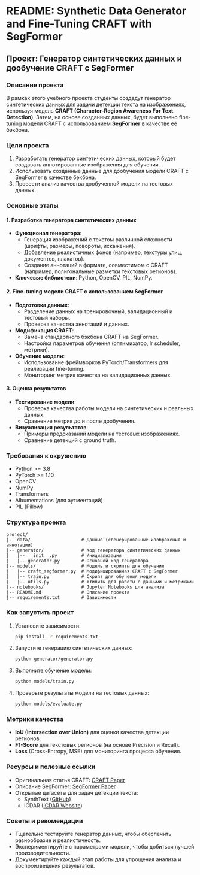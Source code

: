 # README: Synthetic Data Generator and Fine-Tuning CRAFT with SegFormer

## Проект: Генератор синтетических данных и дообучение CRAFT с SegFormer

### Описание проекта
В рамках этого учебного проекта студенты создадут генератор синтетических данных для задачи детекции текста на изображениях, используя модель **CRAFT (Character-Region Awareness For Text Detection)**. Затем, на основе созданных данных, будет выполнено fine-tuning модели CRAFT с использованием **SegFormer** в качестве её бэкбона.

### Цели проекта
1. Разработать генератор синтетических данных, который будет создавать аннотированные изображения для обучения.
2. Использовать созданные данные для дообучения модели CRAFT с SegFormer в качестве бэкбона.
3. Провести анализ качества дообученной модели на тестовых данных.

### Основные этапы

#### 1. Разработка генератора синтетических данных
- **Функционал генератора**:
  - Генерация изображений с текстом различной сложности (шрифты, размеры, повороты, искажения).
  - Добавление реалистичных фонов (например, текстуры улиц, документов, плакатов).
  - Создание аннотаций в формате, совместимом с CRAFT (например, полигональные разметки текстовых регионов).
- **Ключевые библиотеки**: Python, OpenCV, PIL, NumPy.

#### 2. Fine-tuning модели CRAFT с использованием SegFormer
- **Подготовка данных**:
  - Разделение данных на тренировочный, валидационный и тестовый наборы.
  - Проверка качества аннотаций и данных.
- **Модификация CRAFT**:
  - Замена стандартного бэкбона CRAFT на SegFormer.
  - Настройка параметров обучения (оптимизатор, lr scheduler, метрики).
- **Обучение модели**:
  - Использование фреймворков PyTorch/Transformers для реализации fine-tuning.
  - Мониторинг метрик качества на валидационных данных.

#### 3. Оценка результатов
- **Тестирование модели**:
  - Проверка качества работы модели на синтетических и реальных данных.
  - Сравнение метрик до и после дообучения.
- **Визуализация результатов**:
  - Примеры предсказаний модели на тестовых изображениях.
  - Сравнение детекций с ground truth.

### Требования к окружению
- Python >= 3.8
- PyTorch >= 1.10
- OpenCV
- NumPy
- Transformers
- Albumentations (для аугментаций)
- PIL (Pillow)

### Структура проекта
```
project/
|-- data/                   # Данные (сгенерированные изображения и аннотации)
|-- generator/              # Код генератора синтетических данных
|   |-- __init__.py         # Инициализация
|   |-- generator.py        # Основной код генератора
|-- models/                 # Модель и скрипты для обучения
|   |-- craft_segformer.py  # Модифицированная CRAFT с SegFormer
|   |-- train.py            # Скрипт для обучения модели
|   |-- utils.py            # Утилиты для работы с данными и метриками
|-- notebooks/              # Jupyter Notebooks для анализа
|-- README.md               # Описание проекта
|-- requirements.txt        # Зависимости
```

### Как запустить проект
1. Установите зависимости:
   ```bash
   pip install -r requirements.txt
   ```
2. Запустите генерацию синтетических данных:
   ```bash
   python generator/generator.py
   ```
3. Выполните обучение модели:
   ```bash
   python models/train.py
   ```
4. Проверьте результаты модели на тестовых данных:
   ```bash
   python models/evaluate.py
   ```

### Метрики качества
- **IoU (Intersection over Union)** для оценки качества детекции регионов.
- **F1-Score** для текстовых регионов (на основе Precision и Recall).
- **Loss** (Cross-Entropy, MSE) для мониторинга процесса обучения.

### Ресурсы и полезные ссылки
- Оригинальная статья CRAFT: [CRAFT Paper](https://arxiv.org/abs/1904.01941)
- Описание SegFormer: [SegFormer Paper](https://arxiv.org/abs/2105.15203)
- Открытые датасеты для задач детекции текста:
  - SynthText ([GitHub](https://github.com/ankush-me/SynthText))
  - ICDAR ([ICDAR Website](https://rrc.cvc.uab.es/))

### Советы и рекомендации
- Тщательно тестируйте генератор данных, чтобы обеспечить разнообразие и реалистичность.
- Экспериментируйте с параметрами модели, чтобы добиться лучшей производительности.
- Документируйте каждый этап работы для упрощения анализа и воспроизведения результатов.

